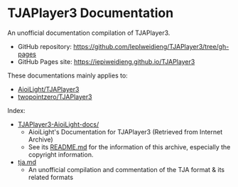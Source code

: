 # TJAPlayer3 Documentation

An unofficial documentation compilation of TJAPlayer3.

* GitHub repository: <https://github.com/IepIweidieng/TJAPlayer3/tree/gh-pages>
* GitHub Pages site: <https://iepiweidieng.github.io/TJAPlayer3>

These documentations mainly applies to:

* [AioiLight/TJAPlayer3](<https://github.com/AioiLight/TJAPlayer3>)
* [twopointzero/TJAPlayer3](<https://github.com/twopointzero/TJAPlayer3>)

Index:

* [TJAPlayer3-AioiLight-docs/](./TJAPlayer3-AioiLight-docs/)
  * AioiLight's Documentation for TJAPlayer3 (Retrieved from Internet Archive)
  * See its [README.md](./TJAPlayer3-AioiLight-docs/README.md) for the information of this archive, especially the copyright information.
* [tja.md](./tja.md)
  * An unofficial compilation and commentation of the TJA format & its related formats
